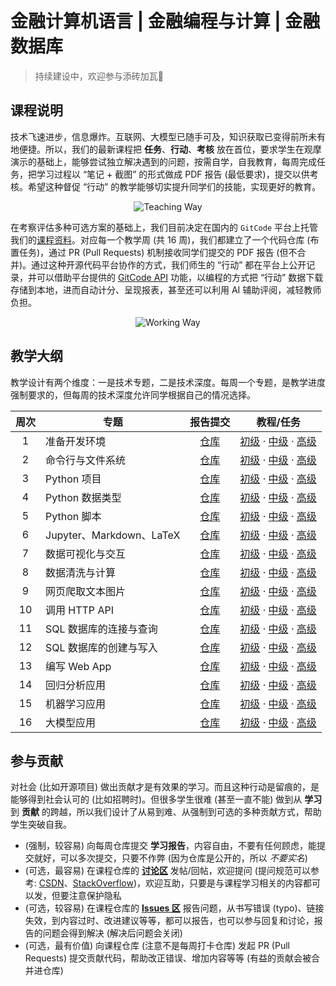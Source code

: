 # 金融计算机语言 | 金融编程与计算 | 金融数据库

> 持续建设中，欢迎参与添砖加瓦🌹

## 课程说明

技术飞速进步，信息爆炸。互联网、大模型已随手可及，知识获取已变得前所未有地便捷。所以，我们的最新课程把 **任务**、**行动**、**考核** 放在首位，要求学生在观摩演示的基础上，能够尝试独立解决遇到的问题，按需自学，自我教育，每周完成任务，把学习过程以 “笔记 + 截图” 的形式做成 PDF 报告 (最低要求)，提交以供考核。希望这种督促 “行动” 的教学能够切实提升同学们的技能，实现更好的教育。

<p align="center"><img src="images/teaching.drawio.svg" alt="Teaching Way" /></p>

在考察评估多种可选方案的基础上，我们目前决定在国内的 `GitCode` 平台上托管我们的[课程资料](https://gitcode.com/cueb-fintech/courses)。对应每一个教学周 (共 16 周)，我们都建立了一个代码仓库 (布置任务)，通过 PR (Pull Requests) 机制接收同学们提交的 PDF 报告 (但不合并)。通过这种开源代码平台协作的方式，我们师生的 “行动” 都在平台上公开记录，并可以借助平台提供的 [GitCode API](https://docs.gitcode.com/docs/apis) 功能，以编程的方式把 “行动” 数据下载存储到本地，进而自动计分、呈现报表，甚至还可以利用 AI 辅助评阅，减轻教师负担。

<p align="center"><img src="images/working.drawio.svg" alt="Working Way" /></p>

## 教学大纲

教学设计有两个维度：一是技术专题，二是技术深度。每周一个专题，是教学进度强制要求的，但每周的技术深度允许同学根据自己的情况选择。

|周次|专题|报告提交|教程/任务|
|:--:|---|:----:|:------:|
|1|准备开发环境|[仓库](https://gitcode.com/cueb-fintech/week01)|[初级](01-beginner/01.tutorial.md) · [中级]() · [高级]()|
|2|命令行与文件系统|[仓库](https://gitcode.com/cueb-fintech/week02)|[初级](01-beginner/02.tutorial.md) · [中级]() · [高级]()|
|3|Python 项目|[仓库](https://gitcode.com/cueb-fintech/week03)|[初级](01-beginner/03.tutorial.md) · [中级]() · [高级]()|
|4|Python 数据类型|[仓库](https://gitcode.com/cueb-fintech/week04)|[初级](01-beginner/04.tutorial.md) · [中级]() · [高级]()|
|5|Python 脚本|[仓库](https://gitcode.com/cueb-fintech/week05)|[初级](01-beginner/05.tutorial.md) · [中级]() · [高级]()|
|6|Jupyter、Markdown、LaTeX|[仓库](https://gitcode.com/cueb-fintech/week06)|[初级](01-beginner/06.tutorial.md) · [中级]() · [高级]()|
|7|数据可视化与交互|[仓库](https://gitcode.com/cueb-fintech/week07)|[初级](01-beginner/07.tutorial.md) · [中级]() · [高级]()|
|8|数据清洗与计算|[仓库](https://gitcode.com/cueb-fintech/week08)|[初级](01-beginner/08.tutorial.md) · [中级]() · [高级]()|
|9|网页爬取文本图片|[仓库](https://gitcode.com/cueb-fintech/week09)|[初级](01-beginner/09.tutorial.md) · [中级]() · [高级]()|
|10|调用 HTTP API|[仓库](https://gitcode.com/cueb-fintech/week10)|[初级](01-beginner/10.tutorial.md) · [中级]() · [高级]()|
|11|SQL 数据库的连接与查询|[仓库](https://gitcode.com/cueb-fintech/week11)|[初级](01-beginner/11.tutorial.md) · [中级]() · [高级]()|
|12|SQL 数据库的创建与写入|[仓库](https://gitcode.com/cueb-fintech/week12)|[初级](01-beginner/12.tutorial.md) · [中级]() · [高级]()|
|13|编写 Web App|[仓库](https://gitcode.com/cueb-fintech/week13)|[初级](01-beginner/13.tutorial.md) · [中级]() · [高级]()|
|14|回归分析应用|[仓库](https://gitcode.com/cueb-fintech/week14)|[初级](01-beginner/14.tutorial.md) · [中级]() · [高级]()|
|15|机器学习应用|[仓库](https://gitcode.com/cueb-fintech/week15)|[初级](01-beginner/15.tutorial.md) · [中级]() · [高级]()|
|16|大模型应用|[仓库](https://gitcode.com/cueb-fintech/week16)|[初级](01-beginner/16.tutorial.md) · [中级]() · [高级]()|

## 参与贡献

对社会 (比如开源项目) 做出贡献才是有效果的学习。而且这种行动是留痕的，是能够得到社会认可的 (比如招聘时)。但很多学生很难 (甚至一直不能) 做到从 **学习** 到 **贡献** 的跨越，所以我们设计了从易到难、从强制到可选的多种贡献方式，帮助学生突破自我。

- (强制，较容易) 向每周仓库提交 **学习报告**，内容自由，不要有任何顾虑，能提交就好，可以多次提交，只要不作弊 (因为仓库是公开的，所以 _不要实名_)
- (可选，最容易) 在课程仓库的 [**讨论区**](https://gitcode.com/cueb-fintech/courses/discussion) 发帖/回帖，欢迎提问 (提问规范可以参考: [CSDN](https://bbs.csdn.net/topics/603291003)、[StackOverflow](https://stackoverflow.com/help/how-to-ask))，欢迎互助，只要是与课程学习相关的内容都可以发，但要注意保护隐私
- (可选，较容易) 在课程仓库的 [**Issues 区**](https://gitcode.com/cueb-fintech/courses/issues) 报告问题，从书写错误 (typo)、链接失效，到内容过时、改进建议等等，都可以报告，也可以参与回复和讨论，报告的问题会得到解决 (解决后问题会关闭)
- (可选，最有价值) 向课程仓库 (注意不是每周打卡仓库) 发起 PR (Pull Requests) 提交贡献代码，帮助改正错误、增加内容等等 (有益的贡献会被合并进仓库)
